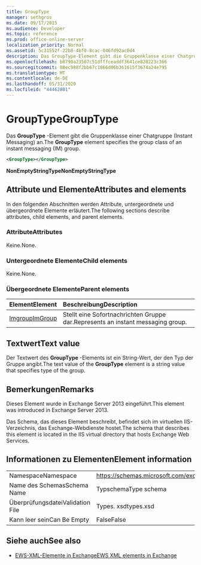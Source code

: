```yaml
---
title: GroupType
manager: sethgros
ms.date: 09/17/2015
ms.audience: Developer
ms.topic: reference
ms.prod: office-online-server
localization_priority: Normal
ms.assetid: 5c31552f-22b8-4bf0-8cac-046fd92ac0d4
description: Das GroupType-Element gibt die Gruppenklasse einer Chatgruppe (Instant Messaging) an.
ms.openlocfilehash: b8790a23507c51dfffceaddf3641ce820223c366
ms.sourcegitcommit: 88ec988f2bb67c1866d06b361615f3674a24e795
ms.translationtype: MT
ms.contentlocale: de-DE
ms.lasthandoff: 05/31/2020
ms.locfileid: "44462801"
---
```

# <a name="grouptype"></a><span data-ttu-id="0e109-103">GroupType</span><span class="sxs-lookup"><span data-stu-id="0e109-103">GroupType</span></span>

<span data-ttu-id="0e109-104">Das **GroupType** -Element gibt die Gruppenklasse einer Chatgruppe (Instant Messaging) an.</span><span class="sxs-lookup"><span data-stu-id="0e109-104">The **GroupType** element specifies the group class of an instant messaging (IM) group.</span></span> 
  
```XML
<GroupType></GroupType>
```

 <span data-ttu-id="0e109-105">**NonEmptyStringType**</span><span class="sxs-lookup"><span data-stu-id="0e109-105">**NonEmptyStringType**</span></span>
## <a name="attributes-and-elements"></a><span data-ttu-id="0e109-106">Attribute und Elemente</span><span class="sxs-lookup"><span data-stu-id="0e109-106">Attributes and elements</span></span>

<span data-ttu-id="0e109-107">In den folgenden Abschnitten werden Attribute, untergeordnete und übergeordnete Elemente erläutert.</span><span class="sxs-lookup"><span data-stu-id="0e109-107">The following sections describe attributes, child elements, and parent elements.</span></span>
  
### <a name="attributes"></a><span data-ttu-id="0e109-108">Attribute</span><span class="sxs-lookup"><span data-stu-id="0e109-108">Attributes</span></span>

<span data-ttu-id="0e109-109">Keine.</span><span class="sxs-lookup"><span data-stu-id="0e109-109">None.</span></span>
  
### <a name="child-elements"></a><span data-ttu-id="0e109-110">Untergeordnete Elemente</span><span class="sxs-lookup"><span data-stu-id="0e109-110">Child elements</span></span>

<span data-ttu-id="0e109-111">Keine.</span><span class="sxs-lookup"><span data-stu-id="0e109-111">None.</span></span>
  
### <a name="parent-elements"></a><span data-ttu-id="0e109-112">Übergeordnete Elemente</span><span class="sxs-lookup"><span data-stu-id="0e109-112">Parent elements</span></span>

|<span data-ttu-id="0e109-113">**Element**</span><span class="sxs-lookup"><span data-stu-id="0e109-113">**Element**</span></span>|<span data-ttu-id="0e109-114">**Beschreibung**</span><span class="sxs-lookup"><span data-stu-id="0e109-114">**Description**</span></span>|
|:-----|:-----|
|[<span data-ttu-id="0e109-115">Imgroup</span><span class="sxs-lookup"><span data-stu-id="0e109-115">ImGroup</span></span>](imgroup.md) <br/> |<span data-ttu-id="0e109-116">Stellt eine Sofortnachrichten Gruppe dar.</span><span class="sxs-lookup"><span data-stu-id="0e109-116">Represents an instant messaging group.</span></span>  <br/> |
   
## <a name="text-value"></a><span data-ttu-id="0e109-117">Textwert</span><span class="sxs-lookup"><span data-stu-id="0e109-117">Text value</span></span>

<span data-ttu-id="0e109-118">Der Textwert des **GroupType** -Elements ist ein String-Wert, der den Typ der Gruppe angibt.</span><span class="sxs-lookup"><span data-stu-id="0e109-118">The text value of the **GroupType** element is a string value that specifies type of the group.</span></span> 
  
## <a name="remarks"></a><span data-ttu-id="0e109-119">Bemerkungen</span><span class="sxs-lookup"><span data-stu-id="0e109-119">Remarks</span></span>

<span data-ttu-id="0e109-120">Dieses Element wurde in Exchange Server 2013 eingeführt.</span><span class="sxs-lookup"><span data-stu-id="0e109-120">This element was introduced in Exchange Server 2013.</span></span>
  
<span data-ttu-id="0e109-121">Das Schema, das dieses Element beschreibt, befindet sich im virtuellen IIS-Verzeichnis, das Exchange-Webdienste hostet.</span><span class="sxs-lookup"><span data-stu-id="0e109-121">The schema that describes this element is located in the IIS virtual directory that hosts Exchange Web Services.</span></span>
  
## <a name="element-information"></a><span data-ttu-id="0e109-122">Informationen zu Elementen</span><span class="sxs-lookup"><span data-stu-id="0e109-122">Element information</span></span>

|||
|:-----|:-----|
|<span data-ttu-id="0e109-123">Namespace</span><span class="sxs-lookup"><span data-stu-id="0e109-123">Namespace</span></span>  <br/> |https://schemas.microsoft.com/exchange/services/2006/types  <br/> |
|<span data-ttu-id="0e109-124">Name des Schemas</span><span class="sxs-lookup"><span data-stu-id="0e109-124">Schema Name</span></span>  <br/> |<span data-ttu-id="0e109-125">Typschema</span><span class="sxs-lookup"><span data-stu-id="0e109-125">Type schema</span></span>  <br/> |
|<span data-ttu-id="0e109-126">Überprüfungsdatei</span><span class="sxs-lookup"><span data-stu-id="0e109-126">Validation File</span></span>  <br/> |<span data-ttu-id="0e109-127">Types. xsd</span><span class="sxs-lookup"><span data-stu-id="0e109-127">types.xsd</span></span>  <br/> |
|<span data-ttu-id="0e109-128">Kann leer sein</span><span class="sxs-lookup"><span data-stu-id="0e109-128">Can Be Empty</span></span>  <br/> |<span data-ttu-id="0e109-129">False</span><span class="sxs-lookup"><span data-stu-id="0e109-129">False</span></span>  <br/> |
   
## <a name="see-also"></a><span data-ttu-id="0e109-130">Siehe auch</span><span class="sxs-lookup"><span data-stu-id="0e109-130">See also</span></span>



- [<span data-ttu-id="0e109-131">EWS-XML-Elemente in Exchange</span><span class="sxs-lookup"><span data-stu-id="0e109-131">EWS XML elements in Exchange</span></span>](ews-xml-elements-in-exchange.md)

